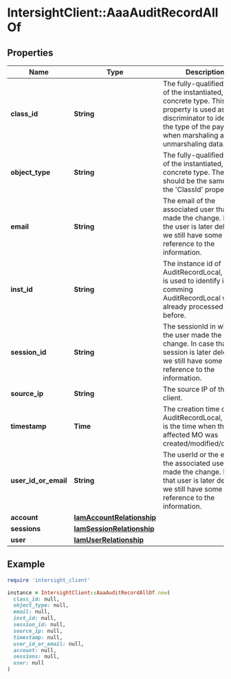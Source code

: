 # IntersightClient::AaaAuditRecordAllOf

## Properties

| Name | Type | Description | Notes |
| ---- | ---- | ----------- | ----- |
| **class_id** | **String** | The fully-qualified name of the instantiated, concrete type. This property is used as a discriminator to identify the type of the payload when marshaling and unmarshaling data. | [default to &#39;aaa.AuditRecord&#39;] |
| **object_type** | **String** | The fully-qualified name of the instantiated, concrete type. The value should be the same as the &#39;ClassId&#39; property. | [default to &#39;aaa.AuditRecord&#39;] |
| **email** | **String** | The email of the associated user that made the change.  In case the user is later deleted, we still have some reference to the information. | [optional] |
| **inst_id** | **String** | The instance id of AuditRecordLocal, which is used to identify if the comming AuditRecordLocal was already processed before. | [optional] |
| **session_id** | **String** | The sessionId in which the user made the change. In case that the session is later deleted, we still have some reference to the information. | [optional] |
| **source_ip** | **String** | The source IP of the client. | [optional] |
| **timestamp** | **Time** | The creation time of AuditRecordLocal, which is the time when the affected MO was created/modified/deleted. | [optional][readonly] |
| **user_id_or_email** | **String** | The userId or the email of the associated user that made the change. In case that user is later deleted, we still have some reference to the information. | [optional] |
| **account** | [**IamAccountRelationship**](IamAccountRelationship.md) |  | [optional] |
| **sessions** | [**IamSessionRelationship**](IamSessionRelationship.md) |  | [optional] |
| **user** | [**IamUserRelationship**](IamUserRelationship.md) |  | [optional] |

## Example

```ruby
require 'intersight_client'

instance = IntersightClient::AaaAuditRecordAllOf.new(
  class_id: null,
  object_type: null,
  email: null,
  inst_id: null,
  session_id: null,
  source_ip: null,
  timestamp: null,
  user_id_or_email: null,
  account: null,
  sessions: null,
  user: null
)
```

